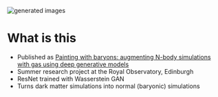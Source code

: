 ![generated images](https://i.imgur.com/vdOjWHt.png)

# What is this

- Published as [Painting with baryons: augmenting N-body simulations with gas using deep generative models](https://scholar.google.com/citations?view_op=view_citation&hl=en&user=fm5VnTEAAAAJ&citation_for_view=fm5VnTEAAAAJ:u-x6o8ySG0sC)
- Summer research project at the Royal Observatory, Edinburgh
- ResNet trained with Wasserstein GAN
- Turns dark matter simulations into normal (baryonic) simulations
